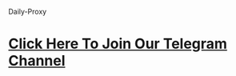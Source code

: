 Daily-Proxy
<br><h1><strong><a href="https://t.me/z3ro_official" target="_blank">Click Here To Join Our Telegram Channel</a></strong></h1>
